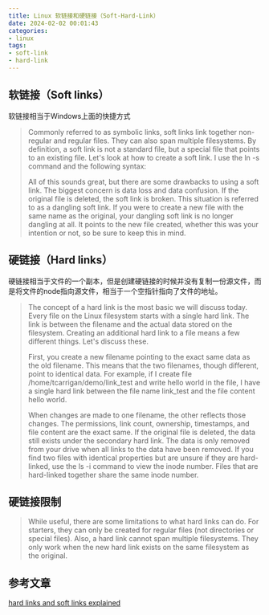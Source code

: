 ```yaml
---
title: Linux 软链接和硬链接（Soft-Hard-Link）
date: 2024-02-02 00:01:43
categories:
- linux
tags:
- soft-link
- hard-link
---
```

## 软链接（Soft links）

软链接相当于Windows上面的快捷方式
> Commonly referred to as symbolic links, soft links link together non-regular and regular files. They can also span multiple filesystems. By definition, a soft link is not a standard file, but a special file that points to an existing file. Let's look at how to create a soft link. I use the ln -s command and the following syntax:
>
> All of this sounds great, but there are some drawbacks to using a soft link. The biggest concern is data loss and data confusion. If the original file is deleted, the soft link is broken. This situation is referred to as a dangling soft link. If you were to create a new file with the same name as the original, your dangling soft link is no longer dangling at all. It points to the new file created, whether this was your intention or not, so be sure to keep this in mind.
>
## 硬链接（Hard links）

硬链接相当于文件的一个副本，但是创建硬链接的时候并没有复制一份源文件，而是将文件的node指向源文件，相当于一个空指针指向了文件的地址。
> The concept of a hard link is the most basic we will discuss today. Every file on the Linux filesystem starts with a single hard link. The link is between the filename and the actual data stored on the filesystem. Creating an additional hard link to a file means a few different things. Let's discuss these.
>
> First, you create a new filename pointing to the exact same data as the old filename. This means that the two filenames, though different, point to identical data. For example, if I create file /home/tcarrigan/demo/link_test and write hello world in the file, I have a single hard link between the file name link_test and the file content hello world.
>
> When changes are made to one filename, the other reflects those changes. The permissions, link count, ownership, timestamps, and file content are the exact same. If the original file is deleted, the data still exists under the secondary hard link. The data is only removed from your drive when all links to the data have been removed. If you find two files with identical properties but are unsure if they are hard-linked, use the ls -i command to view the inode number. Files that are hard-linked together share the same inode number.
>
## 硬链接限制
>
> While useful, there are some limitations to what hard links can do. For starters, they can only be created for regular files (not directories or special files). Also, a hard link cannot span multiple filesystems. They only work when the new hard link exists on the same filesystem as the original.
>
## 参考文章

[hard links and soft links explained](https://www.redhat.com/sysadmin/linking-linux-explained)

